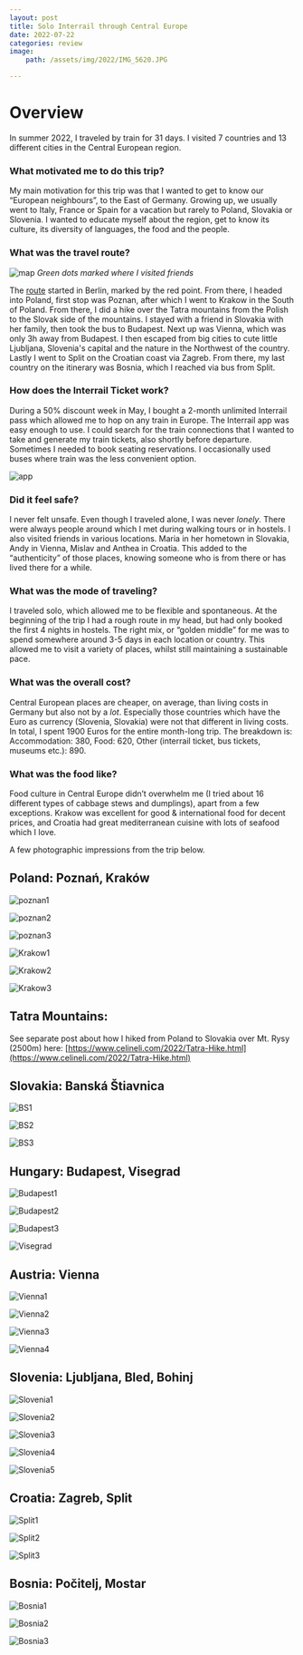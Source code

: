 ```yaml
---
layout: post
title: Solo Interrail through Central Europe
date: 2022-07-22
categories: review
image:
    path: /assets/img/2022/IMG_5620.JPG

---
```


# Overview

In summer 2022, I traveled by train for 31 days. I visited 7 countries and 13 different cities in the Central European region. 

### What motivated me to do this trip?

My main motivation for this trip was that I wanted to get to know our “European neighbours”, to the East of Germany. Growing up, we usually went to Italy, France or Spain for a vacation but rarely to Poland, Slovakia or Slovenia. I wanted to educate myself about the region, get to know its culture, its diversity of languages, the food and the people. 

### What was the travel route?

![map](../assets/img/2022/Interrail-Europe-2022.png)
_Green dots marked where I visited friends_

The [route](https://www.google.com/maps/d/edit?mid=1sEhFEKyYAGjXddo4TXaP7xSlIvZ9bug&usp=sharing) started in Berlin, marked by the red point. From there, I headed into Poland, first stop was Poznan, after which I went to Krakow in the South of Poland. From there, I did a hike over the Tatra mountains from the Polish to the Slovak side of the mountains. I stayed with a friend in Slovakia with her family, then took the bus to Budapest. Next up was Vienna, which was only 3h away from Budapest. I then escaped from big cities to cute little Ljubljana, Slovenia's capital and the nature in the Northwest of the country. Lastly I went to Split on the Croatian coast via Zagreb. From there, my last country on the itinerary was Bosnia, which I reached via bus from Split. 


### How does the Interrail Ticket work?

During a 50% discount week in May, I bought a 2-month unlimited Interrail pass which allowed me to hop on any train in Europe. The Interrail app was easy enough to use. I could search for the train connections that I wanted to take and generate my train tickets, also shortly before departure. Sometimes I needed to book seating reservations. I occasionally used buses where train was the less convenient option.

![app](../assets/img/2022/interrail-app.jpeg)


### Did it feel safe?

I never felt unsafe. Even though I traveled alone, I was never *lonely*. There were always people around which I met during walking tours or in hostels. I also visited friends in various locations. Maria in her hometown in Slovakia, Andy in Vienna, Mislav and Anthea in Croatia. This added to the “authenticity” of those places, knowing someone who is from there or has lived there for a while.

### What was the mode of traveling?

I traveled solo, which allowed me to be flexible and spontaneous. At the beginning of the trip I had a rough route in my head, but had only booked the first 4 nights in hostels. The right mix, or “golden middle” for me was to spend somewhere around 3-5 days in each location or country. This allowed me to visit a variety of places, whilst still maintaining a sustainable pace. 

### What was the overall cost?

Central European places are cheaper, on average, than living costs in Germany but also not by a *lot*. Especially those countries which have the Euro as currency (Slovenia, Slovakia) were not that different in living costs. In total, I spent 1900 Euros for the entire month-long trip. The breakdown is: Accommodation: 380, Food: 620, Other (interrail ticket, bus tickets, museums etc.): 890.

### What was the food like?

Food culture in Central Europe didn’t overwhelm me (I tried about 16 different types of cabbage stews and dumplings), apart from a few exceptions. Krakow was excellent for good & international food for decent prices, and Croatia had great mediterranean cuisine with lots of seafood which I love.

A few photographic impressions from the trip below. 

## Poland: Poznań, Kraków

![poznan1](../assets/img/2022/IMG_4950.JPG)

![poznan2](../assets/img/2022/IMG_4957.JPG)

![poznan3](../assets/img/2022/IMG_4980.JPG)

![Krakow1](../assets/img/2022/IMG_5007.JPG)

![Krakow2](../assets/img/2022/IMG_5027.JPG)

![Krakow3](../assets/img/2022/IMG_5039.JPG)

## Tatra Mountains:

See separate post about how I hiked from Poland to Slovakia over Mt. Rysy (2500m) here: [https://www.celineli.com/2022/Tatra-Hike.html](https://www.celineli.com/2022/Tatra-Hike.html)


## Slovakia: Banská Štiavnica

![BS1](../assets/img/2022/IMG_5250.JPG)

![BS2](../assets/img/2022/IMG_5262.JPG)

![BS3](../assets/img/2022/IMG_5272.JPG)

## Hungary: Budapest, Visegrad

![Budapest1](../assets/img/2022/IMG_5321.JPG)

![Budapest2](../assets/img/2022/IMG_5339.JPG)

![Budapest3](../assets/img/2022/IMG_5262.JPG)

![Visegrad](../assets/img/2022/IMG_5369.JPG)


## Austria: Vienna

![Vienna1](../assets/img/2022/IMG_5394.JPG)

![Vienna2](../assets/img/2022/IMG_5412.JPG)

![Vienna3](../assets/img/2022/IMG_5571.JPG)

![Vienna4](../assets/img/2022/IMG_5578.JPG)


## Slovenia: Ljubljana, Bled, Bohinj

![Slovenia1](../assets/img/2022/IMG_5620.JPG)

![Slovenia2](../assets/img/2022/IMG_5646.JPG)

![Slovenia3](../assets/img/2022/IMG_5648.JPG)

![Slovenia4](../assets/img/2022/IMG_5656.JPG)

![Slovenia5](../assets/img/2022/IMG_5686.JPG)


## Croatia: Zagreb, Split

![Split1](../assets/img/2022/IMG_5727.JPG)

![Split2](../assets/img/2022/IMG_5754.JPG)

![Split3](../assets/img/2022/IMG_5764.JPG)


## Bosnia: Počitelj, Mostar

![Bosnia1](../assets/img/2022/IMG_5777.JPG)

![Bosnia2](../assets/img/2022/IMG_5821.JPG)

![Bosnia3](../assets/img/2022/IMG_5827.JPG)

